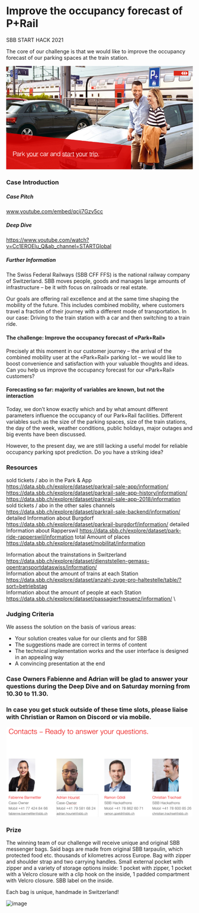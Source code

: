 # Improve the occupancy forecast of P+Rail 

SBB START HACK 2021

The core of our challenge is that we would like to improve the occupancy forecast of our parking spaces at the train station.

![Pitch](pitch.png "Title") 

### Case Introduction

##### Case Pitch

www.youtube.com/embed/qcij7Gzv5cc

##### Deep Dive 

https://www.youtube.com/watch?v=Cc1EROElu_Q&ab_channel=STARTGlobal

##### Further Information

The Swiss Federal Railways (SBB CFF FFS) is the national railway company of Switzerland. SBB moves people, goods and manages large amounts of infrastructure – be it with focus on railroads or real estate.

Our goals are offering rail excellence and at the same time shaping the mobility of the future. This includes combined mobility, where customers travel a fraction of their journey with a different mode of transportation. In our case: Driving to the train station with a car and then switching to a train ride. 

#### The challenge: Improve the occupancy forecast of «Park+Rail»

Precisely at this moment in our customer journey – the arrival of the combined mobility user at the «Park+Rail» parking lot – we would like to boost convenience and satisfaction with your valuable thoughts and ideas. Can you help us improve the occupancy forecast for our «Park+Rail» customers? 

#### Forecasting so far: majority of variables are known, but not the interaction

Today, we don’t know exactly which and by what amount different parameters influence the occupancy of our Park+Rail facilities. Different variables such as the size of the parking spaces, size of the train stations, the day of the week, weather conditions, public holidays, major outages and big events have been discussed. 

However, to the present day, we are still lacking a useful model for reliable occupancy parking spot prediction. Do you have a striking idea? 

### Resources
sold tickets / abo in the Park & App
https://data.sbb.ch/explore/dataset/parkrail-sale-app/information/ \
https://data.sbb.ch/explore/dataset/parkrail-sale-app-history/information/ \
https://data.sbb.ch/explore/dataset/parkrail-sale-app-2018/information \
sold tickets / abo in the other sales channels\
https://data.sbb.ch/explore/dataset/parkrail-sale-backend/information/
detailed Information about Burgdorf
https://data.sbb.ch/explore/dataset/parkrail-burgdorf/information/
detailed Information about Rapperswil
https://data.sbb.ch/explore/dataset/park-ride-rapperswil/information
total Amount of places 
https://data.sbb.ch/explore/dataset/mobilitat/information

Information about the trainstations in Switzerland https://data.sbb.ch/explore/dataset/dienststellen-gemass-opentransportdataswiss/information/ \
Information about the amount of trains at each Station https://data.sbb.ch/explore/dataset/anzahl-zuge-pro-haltestelle/table/?sort=betriebstag  \
Information about the amount of people at each Station https://data.sbb.ch/explore/dataset/passagierfrequenz/information/ \


### Judging Criteria

We assess the solution on the basis of various areas: 
- Your solution creates value for our clients and for SBB
- The suggestions made are correct in terms of content
- The technical implementation works and the user interface is designed in an appealing way
- A convincing presentation at the end

### Case Owners Fabienne and Adrian will be glad to answer your questions during the Deep Dive and on Saturday morning from 10.30 to 11.30. 
### In case you get stuck outside of these time slots, please liaise with Christian or Ramon on Discord or via mobile. 

![Kontakt](kontakt.png "Title") 

### Prize

The winning team of our challenge will receive unique and original SBB messenger bags. Said bags are made from original SBB tarpaulin, which protected food etc. thousands of kilometres across Europe. Bag with zipper and shoulder strap and two carrying handles. Small external pocket with zipper and a variety of storage options inside: 1 pocket with zipper, 1 pocket with a Velcro closure with a clip hook on the inside, 1 padded compartment with Velcro closure. SBB label on the inside. 

Each bag is unique, handmade in Switzerland!

![image](https://user-images.githubusercontent.com/61538500/111316816-dea26100-8663-11eb-8b5a-d6bc1becf019.png)
